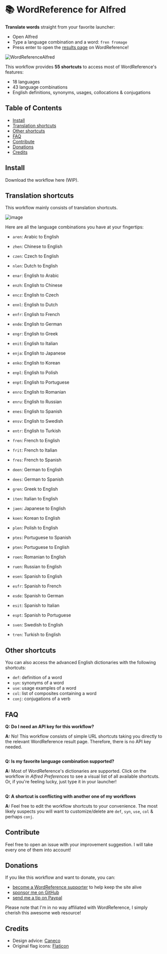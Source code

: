 # 📚 WordReference for Alfred

**Translate words** straight from your favorite launcher:
- Open Alfred
- Type a language combination and a word: `fren fromage`
- Press enter to open the [results page](https://www.wordreference.com/fren/fromage) on WordReference!

![WordReferenceAlfred](https://user-images.githubusercontent.com/19224681/107133877-00822880-68ed-11eb-9508-7789ed037b6f.gif)

This workflow provides **55 shortcuts** to access most of WordReference's features:
- 18 languages
- 43 language combinations
- English definitions, synonyms, usages, collocations & conjugations


## Table of Contents

- [Install](#install)
- [Translation shortcuts](#translation-shortcuts)
- [Other shortcuts](#other-shortcuts)
- [FAQ](#faq)
- [Contribute](#contribute)
- [Donations](#donations)
- [Credits](#credits)

## Install

Download the workflow here (WIP).


## Translation shortcuts

This workflow mainly consists of translation shortcuts.

![image](https://user-images.githubusercontent.com/19224681/106978659-f6c9bb00-675c-11eb-838b-0d50e33cf092.png)

Here are all the language combinations you have at your fingertips:

- `aren`: Arabic to English

- `zhen`: Chinese to English

- `czen`: Czech to English

- `nlen`: Dutch to English

- `enar`: English to Arabic
- `enzh`: English to Chinese
- `encz`: English to Czech
- `ennl`: English to Dutch
- `enfr`: English to French
- `ende`: English to German
- `engr`: English to Greek
- `enit`: English to Italian
- `enja`: English to Japanese
- `enko`: English to Korean
- `enpl`: English to Polish
- `enpt`: English to Portuguese
- `enro`: English to Romanian
- `enru`: English to Russian
- `enes`: English to Spanish
- `ensv`: English to Swedish
- `entr`: English to Turkish

- `fren`: French to English
- `frit`: French to Italian
- `fres`: French to Spanish

- `deen`: German to English
- `dees`: German to Spanish

- `gren`: Greek to English

- `iten`: Italian to English

- `jaen`: Japanese to English

- `koen`: Korean to English

- `plen`: Polish to English

- `ptes`: Portuguese to Spanish
- `pten`: Portuguese to English

- `roen`: Romanian to English

- `ruen`: Russian to English

- `esen`: Spanish to English
- `esfr`: Spanish to French
- `esde`: Spanish to German
- `esit`: Spanish to Italian
- `espt`: Spanish to Portuguese

- `sven`: Swedish to English

- `tren`: Turkish to English


## Other shortcuts

You can also access the advanced English dictionaries with the following shortcuts:

- `def`: definition of a word
- `syn`: synonyms of a word
- `use`: usage examples of a word
- `col`: list of composites containing a word
- `conj`: conjugations of a verb


## FAQ

**Q: Do I need an API key for this workflow?**

**A:** No! This workflow consists of simple URL shortcuts taking you directly to the relevant WordReference result page. Therefore, there is no API key needed.
##

**Q: Is my favorite language combination supported?**

**A:** Most of WordReference's dictionaries are supported. Click on the workflow in *Alfred Preferences* to see a visual list of all available shortcuts. Or, if you're feeling lucky, just type it in your launcher!
##

**Q: A shortcut is conflicting with another one of my workflows**

**A:** Feel free to edit the workflow shortcuts to your convenience. The most likely suspects you will want to customize/delete are `def`, `syn`, `use`, `col` & perhaps `conj`.



## Contribute

Feel free to open an issue with your improvement suggestion. I will take every one of them into account!


## Donations

If you like this workflow and want to donate, you can:
- [become a WordReference supporter](https://www.wordreference.com/docs/supporter.aspx) to help keep the site alive
- [sponsor me on GitHub](https://github.com/sponsors/AlexMartinFR)
- [send me a tip on Paypal](https://www.paypal.com/paypalme/alexmartin)

Please note that I'm in no way affiliated with WordReference, I simply cherish this awesome web resource!


## Credits

- Design advice: [Caneco](https://github.com/caneco)
- Original flag icons: [Flaticon](https://www.flaticon.com/packs/countrys-flags)
